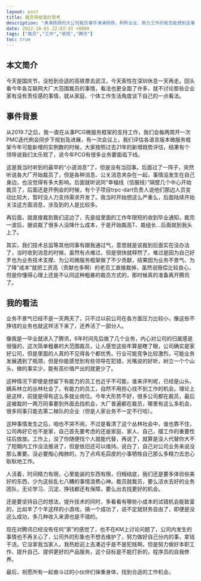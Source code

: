 ```yaml
---
layout: post
title: 裁员带给我的思考
description: "沸沸扬扬的大公司裁员事件沸沸扬扬，矜矜业业、努力工作的我怎能想到这事也会降到我头上，我也有过短暂的困惑期，但是思考之后也就释然了。事情已经过去快4个月了，最终也会渐渐淡忘那段不愉快的时间，但是教训、反思不应该忘记。趁此国庆假期有时间就整理一下。"
date: 2022-10-01 22:03:43 +0800
tags: ["裁员","工作","感悟","腾讯"]
toc: true
---
```


## 本文简介

今天是国庆节，没抢到合适的高铁票去武汉，今天索性在深圳休息一天再走。回头看今年各互联网大厂大范围裁员的事情，看法也更全面了许多，就不讨论那些企业家有没有责任感的事情，就从家庭、个体工作生活角度谈下自己的一点看法。

## 事件背景

从2019.7之后，我一直在从事PCG微服务框架的支持工作，我们会每两周开一次PMC迭代例会同步下规划及进展，有一次会议上，我们评估各语言版本微服务框架今年可能新增的实例数的时候，大家按照过去21年的新增趋势评估，结果有个领导说我们太乐观了，说今年PCG有很多业务要面临下线。

这是我当时听到的最早的“小道消息”了，但是没有当回事。后面过了一阵子，突然听说各大厂开始裁员了，但是各种消息、公关消息夹杂在一起，事情没发生在自己身边，也没觉得有多大影响。后面就听说同“幸福线（信服线）”隔壁几个中心开始裁员了，后面还是开例会的时候，有个子项目trpc-dart负责人说他们那边人员变动比较大，暂时没人力支持需求开发了。我当时开始想这么严重么，后面陆续开始关注这方面消息，涉及到的人是比较多。

再后面，就直接裁到我们这边了，先是组里面的工作年限短的收到毕业通知，裁完一波后，据说裁了很多人没降什么成本，于是开始裁高T、裁组长…后面就到我头上了。

其实，我们技术总监等其他同事有跟我通过气，意思就是说裁到后面实在没办法了，当时收到消息的时候，虽然有点难过，但是很快就释然了。难过是因为自己好歹也为业务技术支撑、为公司微服务框架做了不少贡献，结果因为业务不景气、为了降“成本”就把工资高（贡献也多啊）的老员工直接裁掉，虽然说赔偿比较良心，但是你懂得心理上还是不认同这种粗暴的裁员方式的，那时候真的准备离开腾讯了。

## 我的看法

业务不景气已经不是一天两天了，只不过以前公司在各方面压力比较小，像这些不挣钱的业务也就这样活下来了，还养活了一部分人。

像我是一毕业就进入了腾讯，6年时间先后做了几个业务，内心对公司的归属感是很强的，这次简单粗暴的大范围裁员，让人感觉这些年算是瞎了眼，公司确实是家好公司，但是里面的人真的不见得各个都优秀。行业可能竞争比较激烈，可能业务发展遇到了瓶颈，但是你能感觉到有些领导在犯错，光嘴说的好听，树立一个个山头，做的事实少，能有高价值产出的就更少了。

这种情况下即便是想留下有能力的员工也近乎不可能，谁来评判呢，已经是山头、嫡系林立的丛林社会了。有能力的员工，自然不用担心找不到工作的机会。理论上是这样，前提是得有这么多就业岗位。今年大形势不好，很多公司都在裁员，最后这被裁的一两万同事要到外面去找机会，大厂普遍都在裁员，哪里有这么多机会，很多同事只能去第二梯队的企业（但是人家业务不一定不行哈）。

这种事情发生之后，咱也不哭不闹，不过是看清了这个丛林社会中，谁也靠不住，公司再好它也不是家，自己首先要考虑的还是家庭、家人、自己，摆工作的重要性往后放放。工作上，没了你随便找个人就能代替，再说了，就算是没人代替你大不了短期内工作没法推进了，但是依旧还可以维持。说白了，自己对公司业务来说没那么重要。没必要掏心掏肺的，为了点鸡毛蒜皮的小事牺牲自己那么多精力去忠心耿耿地工作。

人活着，时间精力有限，心里能装的东西有限，归根结底，我们还是要多体验些美好的东西，少为这些乱七八糟的事情浪费心神。裁员就裁员，要么活水去好的业务团队，无论学习、沉淀、挣钱都还有保障，要么出去找更好的机会。

还是要坚持自己的想法，提升技术的同时，多看看有哪些小成本的试错机会能致富的，比如羊了个羊这样的小游戏，搞一个成功了，说不定就财务自由了，即便是没这么成功，多几种收入来源也是不错的。

现在对腾讯已经没有任何“家”的感觉了，也不在KM上讨论问题了，公司内发生的事情也不再关心了，公司外的形象也不想去维护了，努力做好自己分内的事，拿钱干活。它没拿我当家人，我热脸迎上去凑近乎是不是犯贱啊。但是努力做好本职工作、提升自己、提供更好的产品服务，这个目标是不能打折的，程序员的自我修养。

最后，祝愿所有一起奋斗过的小伙伴们保重身体，找到合适的工作机会。

